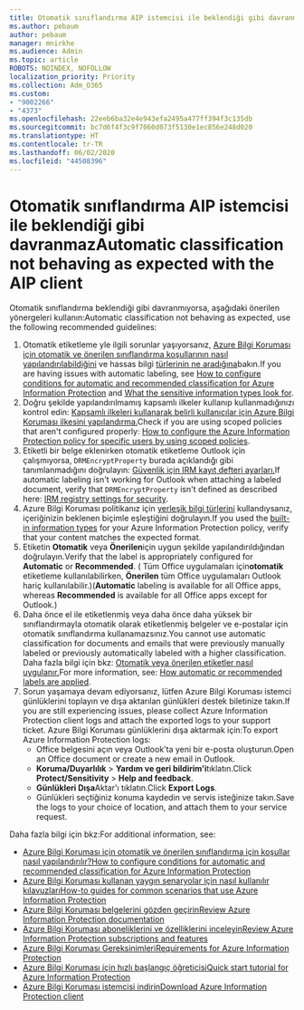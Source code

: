 ```yaml
---
title: Otomatik sınıflandırma AIP istemcisi ile beklendiği gibi davranmaz
ms.author: pebaum
author: pebaum
manager: mnirkhe
ms.audience: Admin
ms.topic: article
ROBOTS: NOINDEX, NOFOLLOW
localization_priority: Priority
ms.collection: Adm_O365
ms.custom:
- "9002266"
- "4373"
ms.openlocfilehash: 22eeb6ba32e4e943efa2495a477ff394f3c135db
ms.sourcegitcommit: bc7d6f4f3c9f7060d073f5130e1ec856e248d020
ms.translationtype: HT
ms.contentlocale: tr-TR
ms.lasthandoff: 06/02/2020
ms.locfileid: "44508396"
---
```

# <a name="automatic-classification-not-behaving-as-expected-with-the-aip-client"></a><span data-ttu-id="f37cb-102">Otomatik sınıflandırma AIP istemcisi ile beklendiği gibi davranmaz</span><span class="sxs-lookup"><span data-stu-id="f37cb-102">Automatic classification not behaving as expected with the AIP client</span></span>

<span data-ttu-id="f37cb-103">Otomatik sınıflandırma beklendiği gibi davranmıyorsa, aşağıdaki önerilen yönergeleri kullanın:</span><span class="sxs-lookup"><span data-stu-id="f37cb-103">Automatic classification not behaving as expected, use the following recommended guidelines:</span></span>

1. <span data-ttu-id="f37cb-104">Otomatik etiketleme yle ilgili sorunlar yaşıyorsanız, [Azure Bilgi Koruması için otomatik ve önerilen sınıflandırma koşullarının nasıl yapılandırılabildiğini](https://docs.microsoft.com/azure/information-protection/configure-policy-classification) ve hassas bilgi [türlerinin ne aradığına](https://docs.microsoft.com/microsoft-365/compliance/sensitive-information-type-entity-definitions)bakın.</span><span class="sxs-lookup"><span data-stu-id="f37cb-104">If you are having issues with automatic labeling, see [How to configure conditions for automatic and recommended classification for Azure Information Protection](https://docs.microsoft.com/azure/information-protection/configure-policy-classification) and [What the sensitive information types look for](https://docs.microsoft.com/microsoft-365/compliance/sensitive-information-type-entity-definitions).</span></span>
2. <span data-ttu-id="f37cb-105">Doğru şekilde yapılandırılmamış kapsamlı ilkeler kullanıp kullanmadığınızı kontrol edin: [Kapsamlı ilkeleri kullanarak belirli kullanıcılar için Azure Bilgi Koruması ilkesini yapılandırma.](https://docs.microsoft.com/azure/information-protection/configure-policy-scope)</span><span class="sxs-lookup"><span data-stu-id="f37cb-105">Check if you are using scoped policies that aren't configured properly: [How to configure the Azure Information Protection policy for specific users by using scoped policies](https://docs.microsoft.com/azure/information-protection/configure-policy-scope).</span></span>
3. <span data-ttu-id="f37cb-106">Etiketli bir belge eklenirken otomatik etiketleme Outlook için çalışmıyorsa, `DRMEncryptProperty` burada açıklandığı gibi tanımlanmadığını doğrulayın: [Güvenlik için IRM kayıt defteri ayarları.](https://docs.microsoft.com/deployoffice/security/protect-sensitive-messages-and-documents-by-using-irm-in-office#office-2016-irm-registry-key-options)</span><span class="sxs-lookup"><span data-stu-id="f37cb-106">If automatic labeling isn't working for Outlook when attaching a labeled document, verify that `DRMEncryptProperty` isn't defined as described here: [IRM registry settings for security](https://docs.microsoft.com/deployoffice/security/protect-sensitive-messages-and-documents-by-using-irm-in-office#office-2016-irm-registry-key-options).</span></span>
4. <span data-ttu-id="f37cb-107">Azure Bilgi Koruması politikanız için [yerleşik bilgi türlerini](https://support.office.com/article/What-the-sensitive-information-types-look-for-fd505979-76be-4d9f-b459-abef3fc9e86b) kullandıysanız, içeriğinizin beklenen biçimle eşleştiğini doğrulayın.</span><span class="sxs-lookup"><span data-stu-id="f37cb-107">If you used the [built-in information types](https://support.office.com/article/What-the-sensitive-information-types-look-for-fd505979-76be-4d9f-b459-abef3fc9e86b) for your Azure Information Protection policy, verify that your content matches the expected format.</span></span>
5. <span data-ttu-id="f37cb-108">Etiketin **Otomatik** veya **Önerilen**için uygun şekilde yapılandırıldığından doğrulayın.</span><span class="sxs-lookup"><span data-stu-id="f37cb-108">Verify that the label is appropriately configured for **Automatic** or **Recommended**.</span></span> <span data-ttu-id="f37cb-109">( Tüm Office uygulamaları için**otomatik** etiketleme kullanılabilirken, **Önerilen** tüm Office uygulamaları Outlook hariç kullanılabilir.)</span><span class="sxs-lookup"><span data-stu-id="f37cb-109">(**Automatic** labeling is available for all Office apps, whereas **Recommended** is available for all Office apps except for Outlook.)</span></span>
6. <span data-ttu-id="f37cb-110">Daha önce el ile etiketlenmiş veya daha önce daha yüksek bir sınıflandırmayla otomatik olarak etiketlenmiş belgeler ve e-postalar için otomatik sınıflandırma kullanamazsınız.</span><span class="sxs-lookup"><span data-stu-id="f37cb-110">You cannot use automatic classification for documents and emails that were previously manually labeled or previously automatically labeled with a higher classification.</span></span>  <span data-ttu-id="f37cb-111">Daha fazla bilgi için bkz: [Otomatik veya önerilen etiketler nasıl uygulanır.](https://docs.microsoft.com/azure/information-protection/configure-policy-classification#how-automatic-or-recommended-labels-are-applied)</span><span class="sxs-lookup"><span data-stu-id="f37cb-111">For more information, see: [How automatic or recommended labels are applied](https://docs.microsoft.com/azure/information-protection/configure-policy-classification#how-automatic-or-recommended-labels-are-applied).</span></span>
7. <span data-ttu-id="f37cb-112">Sorun yaşamaya devam ediyorsanız, lütfen Azure Bilgi Koruması istemci günlüklerini toplayın ve dışa aktarılan günlükleri destek biletinize takın.</span><span class="sxs-lookup"><span data-stu-id="f37cb-112">If you are still experiencing issues, please collect Azure Information Protection client logs and attach the exported logs to your support ticket.</span></span> <span data-ttu-id="f37cb-113">Azure Bilgi Koruması günlüklerini dışa aktarmak için:</span><span class="sxs-lookup"><span data-stu-id="f37cb-113">To export Azure Information Protection logs:</span></span>
    - <span data-ttu-id="f37cb-114">Office belgesini açın veya Outlook'ta yeni bir e-posta oluşturun.</span><span class="sxs-lookup"><span data-stu-id="f37cb-114">Open an Office document or create a new email in Outlook.</span></span>
    - <span data-ttu-id="f37cb-115">**Koruma/Duyarlılık**  >  **Yardım ve geri bildirim'i**tıklatın.</span><span class="sxs-lookup"><span data-stu-id="f37cb-115">Click **Protect/Sensitivity** > **Help and feedback**.</span></span>
    - <span data-ttu-id="f37cb-116">**Günlükleri Dışa**Aktar'ı tıklatın.</span><span class="sxs-lookup"><span data-stu-id="f37cb-116">Click **Export Logs**.</span></span>
    - <span data-ttu-id="f37cb-117">Günlükleri seçtiğiniz konuma kaydedin ve servis isteğinize takın.</span><span class="sxs-lookup"><span data-stu-id="f37cb-117">Save the logs to your choice of location, and attach them to your service request.</span></span>

<span data-ttu-id="f37cb-118">Daha fazla bilgi için bkz:</span><span class="sxs-lookup"><span data-stu-id="f37cb-118">For additional information, see:</span></span>

- [<span data-ttu-id="f37cb-119">Azure Bilgi Koruması için otomatik ve önerilen sınıflandırma için koşullar nasıl yapılandırılır?</span><span class="sxs-lookup"><span data-stu-id="f37cb-119">How to configure conditions for automatic and recommended classification for Azure Information Protection</span></span>](https://docs.microsoft.com/azure/information-protection/configure-policy-classification)
- [<span data-ttu-id="f37cb-120">Azure Bilgi Koruması kullanan yaygın senaryolar için nasıl kullanılır kılavuzları</span><span class="sxs-lookup"><span data-stu-id="f37cb-120">How-to guides for common scenarios that use Azure Information Protection</span></span>](https://docs.microsoft.com/azure/information-protection/how-to-guides)
- [<span data-ttu-id="f37cb-121">Azure Bilgi Koruması belgelerini gözden geçirin</span><span class="sxs-lookup"><span data-stu-id="f37cb-121">Review Azure Information Protection documentation</span></span>](https://docs.microsoft.com/azure/information-protection/what-is-information-protection)
- [<span data-ttu-id="f37cb-122">Azure Bilgi Koruması aboneliklerini ve özelliklerini inceleyin</span><span class="sxs-lookup"><span data-stu-id="f37cb-122">Review Azure Information Protection subscriptions and features</span></span>](https://azure.microsoft.com/pricing/details/information-protection)
- [<span data-ttu-id="f37cb-123">Azure Bilgi Koruması Gereksinimleri</span><span class="sxs-lookup"><span data-stu-id="f37cb-123">Requirements for Azure Information Protection</span></span>](https://docs.microsoft.com/azure/information-protection/get-started/requirements)
- [<span data-ttu-id="f37cb-124">Azure Bilgi Koruması için hızlı başlangıç öğreticisi</span><span class="sxs-lookup"><span data-stu-id="f37cb-124">Quick start tutorial for Azure Information Protection</span></span>](https://docs.microsoft.com/azure/information-protection/get-started/infoprotect-quick-start-tutorial)
- [<span data-ttu-id="f37cb-125">Azure Bilgi Koruması istemcisi indirin</span><span class="sxs-lookup"><span data-stu-id="f37cb-125">Download Azure Information Protection client</span></span>](https://www.microsoft.com/download/details.aspx?id=53018)

